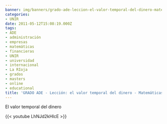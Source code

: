 ```yaml
---
banner: img/banners/grado-ade-leccion-el-valor-temporal-del-dinero-matematicas-economia-unir-2014.jpg
categories:
- UNIR
date: 2011-05-12T15:08:19.000Z
tags:
- ADE
- administración
- empresas
- matemáticas
- financieras
- UNIR
- universidad
- internacional
- La RIoja
- grados
- masters
- online
- educational
title: 'GRADO ADE - Lección: el valor temporal del dinero - Matemáticas economía - UNIR 2014'
---
```


El valor temporal del dinero

{{< youtube LhNJd2kHlcE >}}
